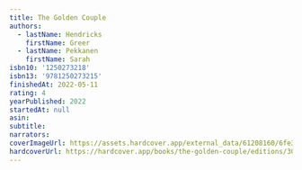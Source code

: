 ```yaml
---
title: The Golden Couple
authors:
  - lastName: Hendricks
    firstName: Greer
  - lastName: Pekkanen
    firstName: Sarah
isbn10: '1250273218'
isbn13: '9781250273215'
finishedAt: 2022-05-11
rating: 4
yearPublished: 2022
startedAt: null
asin:
subtitle:
narrators:
coverImageUrl: https://assets.hardcover.app/external_data/61208160/6fe3b09e21394a546d055adb3aba11c4179b3c0a.jpeg
hardcoverUrl: https://hardcover.app/books/the-golden-couple/editions/30882798
---
```

